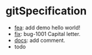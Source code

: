 # gitSpecification

* [fea](demo): add demo hello world!
* [fix](demo): bug-1001 Capital letter.
* [docs](comment): add comment.
* todo